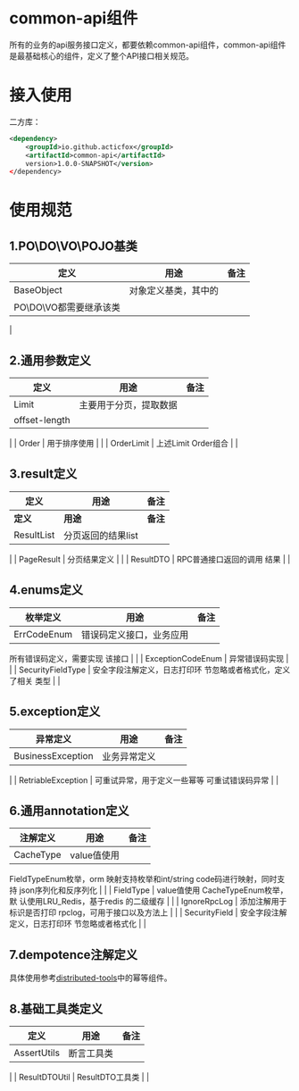 # **common-api组件**
所有的业务的api服务接口定义，都要依赖common-api组件，common-api组件是最基础核心的组件，定义了整个API接口相关规范。
# **接入使用**
二方库：
```xml
<dependency>
    <groupId>io.github.acticfox</groupId>
    <artifactId>common-api</artifactId>
    version>1.0.0-SNAPSHOT</version>
</dependency>
```
# **使用规范**
## **1.PO\DO\VO\POJO基类**
| **定义** | **用途** | **备注** |
| --- | --- | --- |
| BaseObject | 对象定义基类，其中的
PO\\DO\\VO都需要继承该类 | 
 |

## **2.通用参数定义**
| **定义** | **用途** | **备注** |
| --- | --- | --- |
| Limit | 主要⽤于分⻚，提取数据
offset-length | 
 |
| Order | ⽤于排序使⽤ | 
 |
| OrderLimit | 上述Limit Order组合 | 
 |

## **3.result定义**
| **定义** | **用途** | **备注** |
| --- | --- | --- |
| **定义** | **用途** | **备注** |
| ResultList | 分⻚返回的结果list | 
 |
| PageResult | 分⻚结果定义 | 
 |
| ResultDTO | RPC普通接⼝返回的调⽤
结果 | 
 |

## **4.enums定义**
| **枚举定义** | **用途** | **备注** |
| --- | --- | --- |
| ErrCodeEnum | 错误码定义接⼝，业务应⽤
所有错误码定义，需要实现
该接⼝ | 
 |
| ExceptionCodeEnum | 异常错误码实现 | 
 |
| SecurityFieldType | 安全字段注解定义，⽇志打印环
节忽略或者格式化，定义了相关
类型 | 
 |

## **5.exception定义**
| **异常定义** | **用途** | **备注** |
| --- | --- | --- |
| BusinessException | 业务异常定义 | 
 |
| RetriableException | 可重试异常，⽤于定义⼀些幂等
可重试错误码异常 | 
 |

## **6.通用annotation定义**
| **注解定义** | **用途** | **备注** |
| --- | --- | --- |
| CacheType | value值使⽤
FieldTypeEnum枚举，orm
映射⽀持枚举和int/string
code码进⾏映射，同时⽀持
json序列化和反序列化 | 
 |
| FieldType | value值使⽤
CacheTypeEnum枚举，默
认使⽤LRU_Redis，基于redis
的⼆级缓存 | 
 |
| IgnoreRpcLog | 添加注解⽤于标识是否打印
rpclog，可⽤于接⼝以及⽅法上 | 
 |
| SecurityField | 安全字段注解定义，⽇志打印环
节忽略或者格式化 | 
 |

## **7.dempotence注解定义**
具体使用参考[distributed-tools](http://wiki.zhichubaohost.com/pages/viewpage.action?pageId=24709406)中的幂等组件。
## **8.基础工具类定义**
| **定义** | **用途** | **备注** |
| --- | --- | --- |
| AssertUtils | 断⾔⼯具类 | 
 |
| ResultDTOUtil | ResultDTO⼯具类 | 
 |


